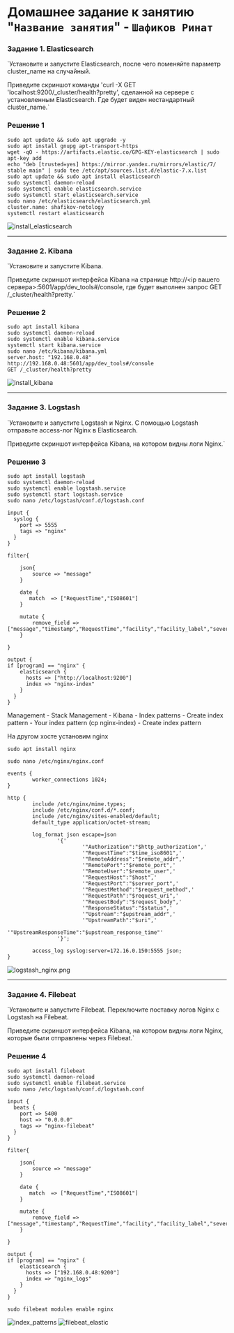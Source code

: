 # Домашнее задание к занятию "`Название занятия`" - `Шафиков Ринат`


### Задание 1. Elasticsearch

`Установите и запустите Elasticsearch, после чего поменяйте параметр cluster_name на случайный.

Приведите скриншот команды 'curl -X GET 'localhost:9200/_cluster/health?pretty', сделанной на сервере с установленным Elasticsearch. Где будет виден нестандартный cluster_name.`

### Решение 1

```
sudo apt update && sudo apt upgrade -y
sudo apt install gnupg apt-transport-https
wget -qO - https://artifacts.elastic.co/GPG-KEY-elasticsearch | sudo apt-key add
echo "deb [trusted=yes] https://mirror.yandex.ru/mirrors/elastic/7/ stable main" | sudo tee /etc/apt/sources.list.d/elastic-7.x.list
sudo apt update && sudo apt install elasticsearch
sudo systemctl daemon-reload
sudo systemctl enable elasticsearch.service
sudo systemctl start elasticsearch.service
sudo nano /etc/elasticsearch/elasticsearch.yml
cluster.name: shafikov-netology
systemctl restart elasticsearch
```
![install_elasticsearch](img/install_elasticsearch.png)

---

### Задание 2. Kibana

`Установите и запустите Kibana.

Приведите скриншот интерфейса Kibana на странице http://<ip вашего сервера>:5601/app/dev_tools#/console, где будет выполнен запрос GET /_cluster/health?pretty.`

### Решение 2

```
sudo apt install kibana
sudo systemctl daemon-reload
sudo systemctl enable kibana.service
systemctl start kibana.service
sudo nano /etc/kibana/kibana.yml
server.host: "192.168.0.48"
http://192.168.0.48:5601/app/dev_tools#/console
GET /_cluster/health?pretty
```
![install_kibana](img/install_kibana.png)

---

### Задание 3. Logstash

`Установите и запустите Logstash и Nginx. С помощью Logstash отправьте access-лог Nginx в Elasticsearch.

Приведите скриншот интерфейса Kibana, на котором видны логи Nginx.`

### Решение 3

```
sudo apt install logstash
sudo systemctl daemon-reload
sudo systemctl enable logstash.service
sudo systemctl start logstash.service
sudo nano /etc/logstash/conf.d/logstash.conf
```
```
input {
  syslog {
    port => 5555
    tags => "nginx"
  }
}

filter{

    json{
        source => "message"
    }

    date {
       match  => ["RequestTime","ISO8601"]
    }

    mutate {
        remove_field => ["message","timestamp","RequestTime","facility","facility_label","severity","severity_label","priority"]
    }

}

output {
if [program] == "nginx" {
    elasticsearch {
      hosts => ["http://localhost:9200"]
      index => "nginx-index"
    }
  }
}
```
Management - Stack Management - Kibana - Index patterns - Create index pattern - Your index pattern (cp  nginx-index) - Create index pattern



На другом хосте установим nginx

```
sudo apt install nginx
```
```
sudo nano /etc/nginx/nginx.conf
```
```
events {
        worker_connections 1024;
}

http {
        include /etc/nginx/mime.types;
        include /etc/nginx/conf.d/*.conf;
        include /etc/nginx/sites-enabled/default;
        default_type application/octet-stream;

        log_format json escape=json
                '{'
                        '"Authorization":"$http_authorization",'
                        '"RequestTime":"$time_iso8601",'
                        '"RemoteAddress":"$remote_addr",'
                        '"RemotePort":"$remote_port",'
                        '"RemoteUser":"$remote_user",'
                        '"RequestHost":"$host",'
                        '"RequestPort":"$server_port",'
                        '"RequestMethod":"$request_method",'
                        '"RequestPath":"$request_uri",'
                        '"RequestBody":"$request_body",'
                        '"ResponseStatus":"$status",'
                        '"Upstream":"$upstream_addr",'
                        '"UpstreamPath":"$uri",'
                        '"UpstreamResponseTime":"$upstream_response_time"'
                '}';

        access_log syslog:server=172.16.0.150:5555 json;
}
```
![logstash_nginx.png](img/logstash_nginx.png)

---

### Задание 4. Filebeat

`Установите и запустите Filebeat. Переключите поставку логов Nginx с Logstash на Filebeat.

Приведите скриншот интерфейса Kibana, на котором видны логи Nginx, которые были отправлены через Filebeat.`

### Решение 4

```
sudo apt install filebeat
sudo systemctl daemon-reload
sudo systemctl enable filebeat.service
sudo nano /etc/logstash/conf.d/logstash.conf
```
```
input {
  beats {
    port => 5400
    host => "0.0.0.0"
    tags => "nginx-filebeat"
  }
}

filter{

    json{
        source => "message"
    }

    date {
       match  => ["RequestTime","ISO8601"]
    }

    mutate {
        remove_field => ["message","timestamp","RequestTime","facility","facility_label","severity","severity_label","priority"]
    }

}

output {
if [program] == "nginx" {
    elasticsearch {
      hosts => ["192.168.0.48:9200"]
      index => "nginx_logs"
    }
  }
}
```
```
sudo filebeat modules enable nginx
```
![index_patterns](img/index_patterns.png)
![filebeat_elastic](img/filebeat_elastic.png)
